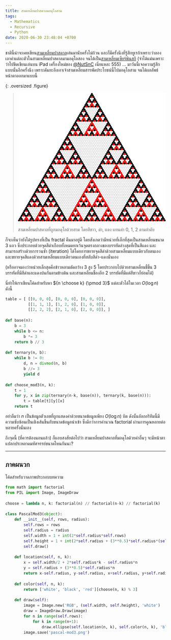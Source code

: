 ```yaml
---
title: สามเหลี่ยมปาสคาลมอดุโลสาม
tags:
  - Mathematics
  - Recursive
  - Python
date: 2020-06-30 23:48:04 +0700
---
```


ชาตินี้น่าจะเคยเขียน[สามเหลี่ยมปาสคาล][pascal triangle]เล่นมานับครั้งไม่ถ้วน และก็มีครั้งนึงที่รู้สึกยูเรก้าเพราะว่าลองเอาค่าแต่ละตัวในสามเหลี่ยมปาสคาลมามอดุโลสอง จนได้เป็น[สามเหลี่ยมเซียร์พินสกิ][sierpinski triangle] (จำได้แม่นเพราะว่าไปขีดเขียนเล่นบน iPad เครื่องใหม่ของ [@NutSnC][] เนี่ยแหละ 555) ... มาวันนี้เจอความรู้สึกแบบนั้นอีกครั้งนึง เพราะดันทะลึงเอาเจ้าสามเหลี่ยมสารพัดประโยชน์นี้ไปมอดุโลสาม จนได้ผลลัพธ์หน้าตาออกมาแบบนี้

{: .oversized .figure}
> ![](/images/math/pascal-mod3.png)
>
> สามเหลี่ยมปาสคาลที่ถูกมอดุโลด้วยสาม โดยสีขาว, ดำ, แดง แทนค่า 0, 1, 2 ตามลำดับ

ก็จะเห็นว่ายังได้รูปทรงที่เป็น fractal คืนมาอยู่ดี โดยสังเกตว่ามีหน่วยที่เล็กที่สุดเป็นสามเหลี่ยมขนาด 3 แถว ซึ่งประกอบด้วยจุดสีดำเกือบทั้งหมดยกเว้นจุดตรงกลางของบรรทัดล่างสุดที่เป็นสีแดง และสามารถสร้างด้วยการวนซ้ำ (iteration) ได้โดยการขยายจุดสีดำด้วยสามเหลี่ยมแบบเดียวกับตนเอง และขยายจุดสีแดงด้วยสามเหลี่ยมแบบเดียวตนเองที่สลับสีดำ-แดงนั่นเอง

(หรืออาจมองว่าหน่วยเล็กสุดคือข้าวหลามตัดกว้าง 3 สูง 5 โดยประกอบไปด้วยสามเหลี่ยมชี้ขึ้น 3 บรรทัดที่มีสีดำและแดงปนกันตามข้างต้น และสามเหลี่ยมชี้ลงอีก 2 บรรทัดที่มีแต่สีขาวก็ย่อมได้)

นี่ทำให้เราเขียนโค้ดสำหรับหา ${n \choose k} {\pmod 3}$ แต่ละตัวได้ในเวลา $O(\log n)$ ดังนี้

``` python
table = [ [[0, 0, 0], [0, 0, 0], [0, 0, 0]],
          [[1, 1, 1], [1, 2, 0], [1, 0, 0]],
          [[2, 2, 2], [2, 1, 0], [2, 0, 0]], ]

def base(n):
    b = 3
    while b <= n:
        b *= 3
    return b // 3

def ternary(n, b):
    while b != 0:
        d, n = divmod(n, b)
        b //= 3
        yield d

def choose_mod3(n, k):
    t = 1
    for y, x in zip(ternary(n-k, base(n)), ternary(k, base(n))):
        t = table[t][y][x]
    return t
```

อย่าลืมว่า $n$ เป็นข้อมูลตัวเลขที่ถูกแสดงค่าด้วยขนาดข้อมูลเพียง $O(\log n)$ บิต ดังนั้นอัลกอริทึมนี้มีความซับซ้อนเป็นเชิงเส้นขึ้นกับขนาดข้อมูลนำเข้า ซึ่งดีกว่าการคำนวณ factorial ผ่านการคูณหลายต่อหลายครั้งนั่นเอง

ถึงจุดนี้ (ที่ควรต้องนอนแล้ว) ก็แอบสงสัยต่อไปว่า สามเหลี่ยมปาสคาลที่มอดุโลด้วยค่าอื่นๆ จะมีหน้าตาแปลกประหลาดมหัศจรรย์ขนาดไหนกันนะ?

---

## ภาคผนวก

โค้ดสำหรับวาดภาพประกอบบทความ


``` python
from math import factorial
from PIL import Image, ImageDraw

choose = lambda n, k: factorial(n) // factorial(n-k) // factorial(k)

class PascalMod3(object):
    def __init__(self, rows, radius):
        self.rows = rows
        self.radius = radius
        self.width = 1 + int(2*self.radius*self.rows)
        self.height = 1 + int(2*self.radius + (3**0.5)*self.radius*(self.rows-1))
        self.draw()

    def location(self, n, k):
        x = self.width/2 + 2*self.radius*k - self.radius*n
        y = self.radius + (3**0.5)*self.radius*n
        return x-self.radius, y-self.radius, x+self.radius, y+self.radius

    def color(self, n, k):
        return ['white', 'black', 'red'][choose(n, k) % 3]

    def draw(self):
        image = Image.new('RGB', (self.width, self.height), 'white')
        draw = ImageDraw.Draw(image)
        for n in range(self.rows):
            for k in range(n+1):
                draw.ellipse(self.location(n, k), self.color(n, k), 'black')
        image.save('pascal-mod3.png')
```



[@NutSnC]: //twitter.com/NutSnC

[pascal triangle]: //en.wikipedia.org/wiki/Pascal%27s_triangle
[sierpinski triangle]: //en.wikipedia.org/wiki/Sierpi%C5%84ski_triangle
